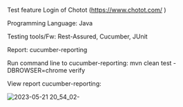Test feature Login of Chotot (https://www.chotot.com/ )

Programming Language: Java

Testing tools/Fw: Rest-Assured, Cucumber, JUnit

Report: cucumber-reporting

Run command line to cucumber-reporting: mvn clean test -DBROWSER=chrome verify

View report cucumber-reporting: 

![2023-05-21 20_54_02-](https://github.com/CurryPham/Cho_Tot/assets/64634056/f06f664a-0d14-4e9a-be96-55efa120258d)


